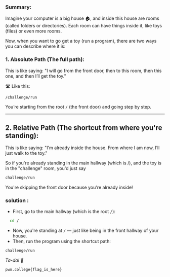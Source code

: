 ###  Summary:
Imagine your computer is a big house 🏠, and inside this house are rooms (called folders or directories). Each room can have things inside it, like toys (files) or even more rooms.

Now, when you want to go get a toy (run a program), there are two ways you can describe where it is:

### 1. Absolute Path (The full path):
This is like saying:
"I will go from the front door, then to this room, then this one, and then I’ll get the toy."

🛣️ Like this:
```bash
/challenge/run
```
You’re starting from the root `/` (the front door) and going step by step.
_________________
## 2. Relative Path (The shortcut from where you're standing):
This is like saying:
"I'm already inside the house. From where I am now, I’ll just walk to the toy."

So if you're already standing in the main hallway (which is /), and the toy is in the "challenge" room, you'd just say
```bash
challenge/run
```
You're skipping the front door because you're already inside!

### solution : <br>
- First, go to the main hallway (which is the root `/`):
```bash
  cd /
```
- Now, you're standing at `/` — just like being in the front hallway of your house.
- Then, run the program using the shortcut path:
```bash
challenge/run
```
*Ta-da! 🎉* 
```bash
pwn.college{flag_is_here}
```


  
